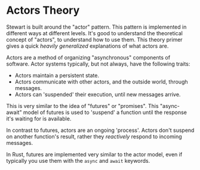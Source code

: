 # Actors Theory

Stewart is built around the "actor" pattern.
This pattern is implemented in different ways at different levels.
It's good to understand the theoretical concept of "actors", to understand how to use them.
This theory primer gives a quick *heavily generalized* explanations of what actors are.

Actors are a method of organizing "asynchronous" components of software.
Actor systems typically, but not always, have the following traits:

- Actors maintain a persistent state.
- Actors communicate with other actors, and the outside world, through messages.
- Actors can 'suspended' their execution, until new messages arrive.

This is very similar to the idea of "futures" or "promises".
This "async-await" model of futures is used to 'suspend' a function until the response it's waiting
for is available.

In contrast to futures, actors are an ongoing 'process'.
Actors don't suspend on another function's result, rather they *reactively* respond to incoming
messages.

In Rust, futures are implemented very similar to the actor model, even if typically you use them
with the `async` and `await` keywords.
